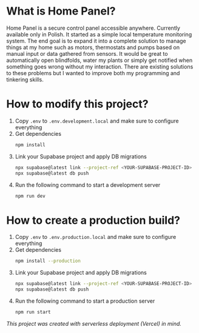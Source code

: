 # What is Home Panel?
Home Panel is a secure control panel accessible anywhere. Currently available only in Polish. It started as a simple local temperature monitoring system. The end goal is to expand it into a complete solution to manage things at my home such as motors, thermostats and pumps based on manual input or data gathered from sensors. It would be great to automatically open blindfolds, water my plants or simply get notified when something goes wrong without my interaction. There are existing solutions to these problems but I wanted to improve both my programming and tinkering skills.

# How to modify this project?
1. Copy `.env` to `.env.development.local` and make sure to configure everything
2. Get dependencies
    ```bash
    npm install
    ```
3. Link your Supabase project and apply DB migrations
    ```bash
    npx supabase@latest link --project-ref <YOUR-SUPABASE-PROJECT-ID>
    npx supabase@latest db push
    ```
4. Run the following command to start a development server
    ```bash
    npm run dev
    ```

# How to create a production build?
1. Copy `.env` to `.env.production.local` and make sure to configure everything
2. Get dependencies
    ```bash
    npm install --production
    ```
3. Link your Supabase project and apply DB migrations
    ```bash
    npx supabase@latest link --project-ref <YOUR-SUPABASE-PROJECT-ID>
    npx supabase@latest db push
    ```
4. Run the following command to start a production server
    ```bash
    npm run start
    ```
*This project was created with serverless deployment (Vercel) in mind.*
